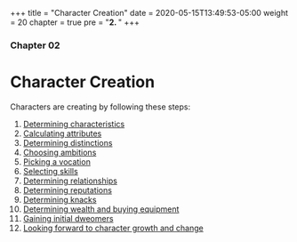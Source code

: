 +++
title = "Character Creation"
date = 2020-05-15T13:49:53-05:00
weight = 20
chapter = true
pre = "<b>2. </b>"
+++

### Chapter 02

# Character Creation

Characters are creating by following these steps:

1. [Determining characteristics](characteristics)
1. [Calculating attributes](attributes)
1. [Determining distinctions](distinctions)
1. [Choosing ambitions](ambitions)
1. [Picking a vocation](vocations)
1. [Selecting skills](skills)
1. [Determining relationships](relationships)
1. [Determining reputations](reputations)
1. [Determining knacks](knacks)
1. [Determining wealth and buying equipment](wealth-and-equipment)
1. [Gaining initial dweomers](crafting)
1. [Looking forward to character growth and change](growth-and-change)
